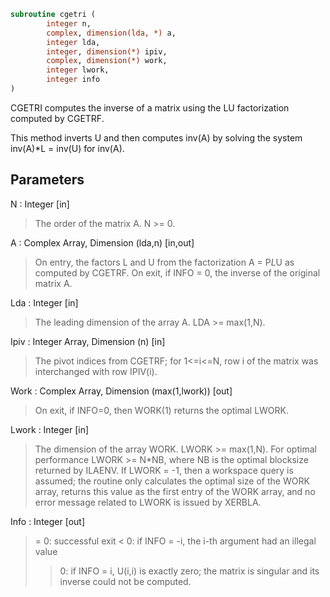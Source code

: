 ```fortran
subroutine cgetri (
		integer n,
		complex, dimension(lda, *) a,
		integer lda,
		integer, dimension(*) ipiv,
		complex, dimension(*) work,
		integer lwork,
		integer info
)
```

 CGETRI computes the inverse of a matrix using the LU factorization
 computed by CGETRF.

 This method inverts U and then computes inv(A) by solving the system
 inv(A)*L = inv(U) for inv(A).

## Parameters
N : Integer [in]
> The order of the matrix A.  N >= 0.

A : Complex Array, Dimension (lda,n) [in,out]
> On entry, the factors L and U from the factorization
> A = P*L*U as computed by CGETRF.
> On exit, if INFO = 0, the inverse of the original matrix A.

Lda : Integer [in]
> The leading dimension of the array A.  LDA >= max(1,N).

Ipiv : Integer Array, Dimension (n) [in]
> The pivot indices from CGETRF; for 1<=i<=N, row i of the
> matrix was interchanged with row IPIV(i).

Work : Complex Array, Dimension (max(1,lwork)) [out]
> On exit, if INFO=0, then WORK(1) returns the optimal LWORK.

Lwork : Integer [in]
> The dimension of the array WORK.  LWORK >= max(1,N).
> For optimal performance LWORK >= N*NB, where NB is
> the optimal blocksize returned by ILAENV.
> If LWORK = -1, then a workspace query is assumed; the routine
> only calculates the optimal size of the WORK array, returns
> this value as the first entry of the WORK array, and no error
> message related to LWORK is issued by XERBLA.

Info : Integer [out]
> = 0:  successful exit
> < 0:  if INFO = -i, the i-th argument had an illegal value
> > 0:  if INFO = i, U(i,i) is exactly zero; the matrix is
> singular and its inverse could not be computed.

